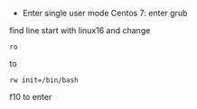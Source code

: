 - Enter single user mode Centos 7: enter grub

find line start with linux16 and change 
```
ro
```

to 

```
rw init=/bin/bash
```

f10 to enter
